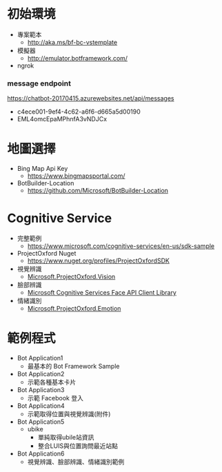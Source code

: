 # 初始環境

- 專案範本
  - <http://aka.ms/bf-bc-vstemplate>
- 模擬器
  - <http://emulator.botframework.com/>
- ngrok

### message endpoint

https://chatbot-20170415.azurewebsites.net/api/messages
- c4ece001-9ef4-4c62-a6f6-d665a5d00190
- EML4omcEpaMPhnfA3vNDJCx

# 地圖選擇
- Bing Map Api Key
  - <https://www.bingmapsportal.com/>
- BotBuilder-Location
  - <https://github.com/Microsoft/BotBuilder-Location>

# Cognitive Service
- 完整範例
  - <https://www.microsoft.com/cognitive-services/en-us/sdk-sample>
- ProjectOxford Nuget
  - <https://www.nuget.org/profiles/ProjectOxfordSDK>
- 視覺辨識
  - [Microsoft.ProjectOxford.Vision](<https://www.nuget.org/packages/Microsoft.ProjectOxford.Vision/>)
- 臉部辨識
  - [Microsoft Cognitive Services Face API Client Library](<https://www.nuget.org/packages/Microsoft.ProjectOxford.Face/>)
- 情緒識別 
  - [Microsoft.ProjectOxford.Emotion](<https://www.nuget.org/packages/Microsoft.ProjectOxford.Emotion/>)

  
# 範例程式
- Bot Application1
  - 最基本的 Bot Framework Sample
- Bot Application2
  - 示範各種基本卡片
- Bot Application3
  - 示範 Facebook 登入
- Bot Application4
  - 示範取得位置與視覺辨識(附件)
- Bot Application5
  - ubike
    - 單純取得ubile站資訊
    - 整合LUIS與位置詢問最近站點
- Bot Application6
  - 視覺辨識、臉部辨識、情緒識別範例